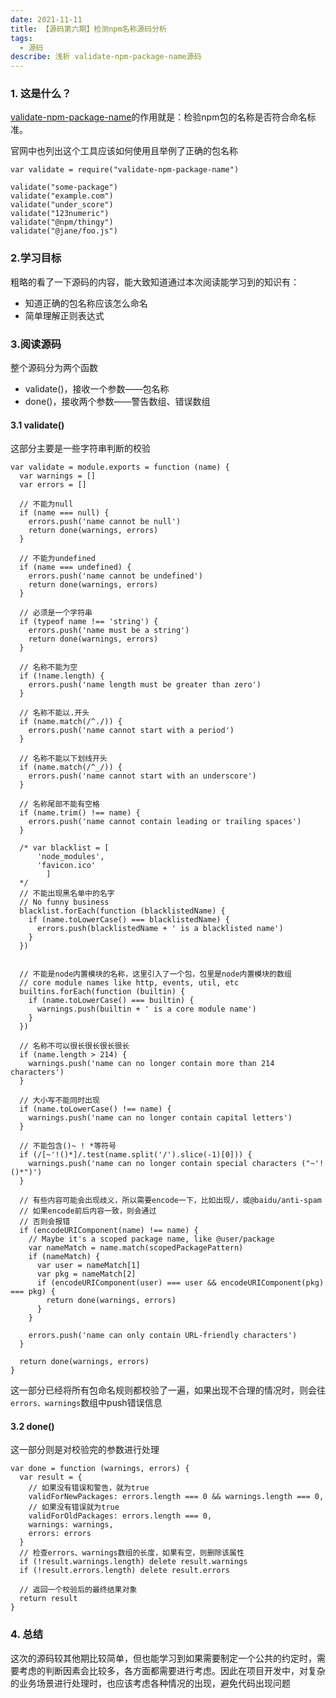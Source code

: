 ```yaml
---
date: 2021-11-11
title: 【源码第六期】检测npm名称源码分析
tags:
  - 源码
describe: 浅析 validate-npm-package-name源码
---
```


### 1. 这是什么？



[validate-npm-package-name](https://github.com/npm/validate-npm-package-name)的作用就是：检验npm包的名称是否符合命名标准。

官网中也列出这个工具应该如何使用且举例了正确的包名称

```
var validate = require("validate-npm-package-name")

validate("some-package")
validate("example.com")
validate("under_score")
validate("123numeric")
validate("@npm/thingy")
validate("@jane/foo.js")
```

###

### 2.学习目标

粗略的看了一下源码的内容，能大致知道通过本次阅读能学习到的知识有：

-   知道正确的包名称应该怎么命名
-   简单理解正则表达式



### 3.阅读源码



整个源码分为两个函数

-   validate()，接收一个参数——包名称
-   done()，接收两个参数——警告数组、错误数组

#### 3.1 validate()

这部分主要是一些字符串判断的校验

```
var validate = module.exports = function (name) {
  var warnings = []
  var errors = []

  // 不能为null
  if (name === null) {
    errors.push('name cannot be null')
    return done(warnings, errors)
  }
	
  // 不能为undefined
  if (name === undefined) {
    errors.push('name cannot be undefined')
    return done(warnings, errors)
  }
	
  // 必须是一个字符串
  if (typeof name !== 'string') {
    errors.push('name must be a string')
    return done(warnings, errors)
  }

  // 名称不能为空
  if (!name.length) {
    errors.push('name length must be greater than zero')
  }

  // 名称不能以.开头
  if (name.match(/^./)) {
    errors.push('name cannot start with a period')
  }

  // 名称不能以下划线开头
  if (name.match(/^_/)) {
    errors.push('name cannot start with an underscore')
  }

  // 名称尾部不能有空格
  if (name.trim() !== name) {
    errors.push('name cannot contain leading or trailing spaces')
  }

  /* var blacklist = [
      'node_modules',
      'favicon.ico'
		]
  */
  // 不能出现黑名单中的名字
  // No funny business
  blacklist.forEach(function (blacklistedName) {
    if (name.toLowerCase() === blacklistedName) {
      errors.push(blacklistedName + ' is a blacklisted name')
    }
  })

  
  // 不能是node内置模块的名称，这里引入了一个包，包里是node内置模块的数组
  // core module names like http, events, util, etc
  builtins.forEach(function (builtin) {
    if (name.toLowerCase() === builtin) {
      warnings.push(builtin + ' is a core module name')
    }
  })

  // 名称不可以很长很长很长很长
  if (name.length > 214) {
    warnings.push('name can no longer contain more than 214 characters')
  }

  // 大小写不能同时出现
  if (name.toLowerCase() !== name) {
    warnings.push('name can no longer contain capital letters')
  }
	
  // 不能包含()~ ! *等符号
  if (/[~'!()*]/.test(name.split('/').slice(-1)[0])) {
    warnings.push('name can no longer contain special characters ("~'!()*")')
  }

  // 有些内容可能会出现歧义，所以需要encode一下，比如出现/，或@baidu/anti-spam
  // 如果encode前后内容一致，则会通过
  // 否则会报错
  if (encodeURIComponent(name) !== name) {
    // Maybe it's a scoped package name, like @user/package
    var nameMatch = name.match(scopedPackagePattern)
    if (nameMatch) {
      var user = nameMatch[1]
      var pkg = nameMatch[2]
      if (encodeURIComponent(user) === user && encodeURIComponent(pkg) === pkg) {
        return done(warnings, errors)
      }
    }

    errors.push('name can only contain URL-friendly characters')
  }

  return done(warnings, errors)
}
```

这一部分已经将所有包命名规则都校验了一遍，如果出现不合理的情况时，则会往`errors、warnings`数组中push错误信息

#### 3.2 done()

这一部分则是对校验完的参数进行处理

```
var done = function (warnings, errors) {
  var result = {
    // 如果没有错误和警告，就为true
    validForNewPackages: errors.length === 0 && warnings.length === 0,
    // 如果没有错误就为true
    validForOldPackages: errors.length === 0,
    warnings: warnings,
    errors: errors
  }
  // 检查errors、warnings数组的长度，如果有空，则删除该属性
  if (!result.warnings.length) delete result.warnings
  if (!result.errors.length) delete result.errors
  
  // 返回一个校验后的最终结果对象
  return result
}
```

### 4. 总结

这次的源码较其他期比较简单，但也能学习到如果需要制定一个公共的约定时，需要考虑的判断因素会比较多，各方面都需要进行考虑。因此在项目开发中，对复杂的业务场景进行处理时，也应该考虑各种情况的出现，避免代码出现问题